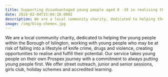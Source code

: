 ```yaml
---
title: Supporting disadvantaged young people aged 8 -19 in realising their full potential
date: 2018-02-04T15:04:10.000Z
description: We are a local community charity, dedicated to helping the young people within the Borough of Islington...
image: /img/blog-chemex.jpg
---
```


We are a local community charity, dedicated to helping the young people within the Borough of Islington, working with young people who may be at risk of falling into a lifestyle of knife crime, drugs and violence, creating opportunities to realise and fulfill their potential. Our service takes young people on their own Prospex journey with a commitment to always putting young people first. We offer street outreach, junior and senior sessions, girls club, holiday schemes and accredited learning.
